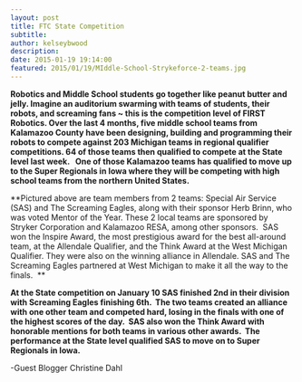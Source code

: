 ```yaml
---
layout: post
title: FTC State Competition
subtitle:
author: kelseybwood
description:
date: 2015-01-19 19:14:00
featured: 2015/01/19/MIddle-School-Strykeforce-2-teams.jpg
---
```


**Robotics and Middle School students go together like peanut butter and jelly. Imagine an auditorium swarming with teams of students, their robots, and screaming fans ~ this is the competition level of FIRST Robotics. Over the last 4 months, five middle school teams from Kalamazoo County have been designing, building and programming their robots to compete against 203 Michigan teams in regional qualifier competitions. 64 of those teams then qualified to compete at the State level last week.   One of those Kalamazoo teams has qualified to move up to the Super Regionals in Iowa where they will be competing with high school teams from the northern United States.**

**Pictured above are team members from 2 teams: Special Air Service (SAS) and The Screaming Eagles, along with their sponsor Herb Brinn, who was voted Mentor of the Year. These 2 local teams are sponsored by Stryker Corporation and Kalamazoo RESA, among other sponsors.  SAS won the Inspire Award, the most prestigious award for the best all-around team, at the Allendale Qualifier, and the Think Award at the West Michigan Qualifier. They were also on the winning alliance in Allendale. SAS and The Screaming Eagles partnered at West Michigan to make it all the way to the finals.  **

**At the State competition on January 10 SAS finished 2nd in their division with Screaming Eagles finishing 6th.  The two teams created an alliance with one other team and competed hard, losing in the finals with one of the highest scores of the day.  SAS also won the Think Award with honorable mentions for both teams in various other awards.  The performance at the State level qualified SAS to move on to Super Regionals in Iowa.**

-Guest Blogger Christine Dahl
